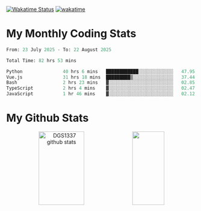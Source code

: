 [![Wakatime Status](https://github.com/noopurphalak/noopurphalak/workflows/wakatime-status-update/badge.svg)](https://github.com/noopurphalak/noopurphalak/actions/workflows/main.yml)
[![wakatime](https://wakatime.com/badge/user/80ace140-ef40-4fdd-b8ed-f3be3d2e1aea.svg)](https://wakatime.com/@80ace140-ef40-4fdd-b8ed-f3be3d2e1aea)

# My Monthly Coding Stats

<!--START_SECTION:waka-->

```python
From: 23 July 2025 - To: 22 August 2025

Total Time: 82 hrs 53 mins

Python               40 hrs 6 mins   ████████████░░░░░░░░░░░░░   47.95 %
Vue.js               31 hrs 18 mins  █████████▒░░░░░░░░░░░░░░░   37.44 %
Bash                 2 hrs 23 mins   ▓░░░░░░░░░░░░░░░░░░░░░░░░   02.85 %
TypeScript           2 hrs 4 mins    ▓░░░░░░░░░░░░░░░░░░░░░░░░   02.47 %
JavaScript           1 hr 46 mins    ▓░░░░░░░░░░░░░░░░░░░░░░░░   02.12 %
```

<!--END_SECTION:waka-->

# My Github Stats
<div style="text-align: center;">
  <img width="49%" height="195px" src="https://github-readme-stats-sigma-five.vercel.app/api?username=noopurphalak&show_icons=true&count_private=true&hide_border=true&title_color=00FFFF&icon_color=00FFFF&text_color=00FFFF&bg_color=0d1117" alt="DGS1337 github stats" />
  <img width="41%" height="195px" src="https://github-readme-stats-sigma-five.vercel.app/api/top-langs/?username=noopurphalak&layout=compact&hide_border=true&title_color=00FFFF&text_color=00FFFF&bg_color=0d1117" />
</div>
